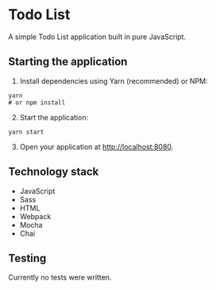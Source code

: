 # Todo List

A simple Todo List application built in pure JavaScript.

## Starting the application

1. Install dependencies using Yarn (recommended) or NPM:

```
yarn
# or npm install
```

2. Start the application:

```
yarn start
```

3. Open your application at [http://localhost:8080].

## Technology stack

* JavaScript
* Sass 
* HTML
* Webpack
* Mocha
* Chai

## Testing

Currently no tests were written.

[http://localhost:8080]: http://localhost:8080
